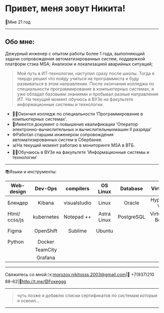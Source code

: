 <H1>Привет, меня зовут Никита!</H1>
<p>👤Мне 21 год</p>
	
---

<h2>Обо мне:</h2>

<p> Дежурный инженер с опытом работы более 1 года, выполняющий задачи сопровождения автоматизированных систем,
поддержкой платформ стэка MSA; Анализом и локализацией аварийных ситуаций;

> Мой путь в ИТ-технологии, наступил сразу после школы. Тогда я твердо решил что пойду учиться на программиста и буду развиваться в этом направлении. После окончания колледжа по специальности программирование в компьютерных системах, я уже обладал базовыми знаниями и пробывал разные направления ИТ. На текущий момент обучюсь в ВУЗе на факультете информационные системы и технологии.</p>

- 🧑‍🎓Окончил колледж по специальности 'Программирование в компьютерных системах'.
- 🧰Имеется документ о повышение квалификации 'Оператор электронно-вычислительных и вычислительныхмашин II разряда'
- ⚙️Работал старшим инженером сопровождения автоматизированных систем в Сбербанке.
- 📊На текущий момент работаю в мониторинге MSA в ВТБ.
- 👨‍🎓Обучаюсь в ВУЗе на факультете 'Информационные системы и технологии'

---

</h2>📚Языки и инструменты:</h2>

| Web-design    | Dev-Ops            | compilers   | OS Linux   | Database  | Virtual	 | Other	         |
| ------------- |:------------------:| :----------:|:----------:|:---------:|:----------:|----------------------:|
| Блендер       | Kibana	     | visualstudio| Linux      | Oracle    | Hyper-V	 | Atlassian Confluence  |
| Html/сcss/js  | kubernetes	     | Notepad ++  | Astra Linux| PostgreSQL| Virtual-Box| Service managemen     |
| Figma		| OpenShift          | Sublime	   | Ubuntu	| 	    | 		 | jira service managemen|
| Python	| Docker             | 		   | 		| 	    | 		 | 			 |
| 		| TeamCity           | 		   | 		| 	    | 		 | 			 |
| 		| Grafana            | 		   | 		| 	    | 		 | 			 |

---

Свяжитесь со мной:✉️morozov.nikitosss.2003@gmail.com|📱 +7(937)210 88-62|💬http://t.me/@Foxeggg

---

> чуть позже я добавлю списки сертификатов по системам которые я освоил...

---
